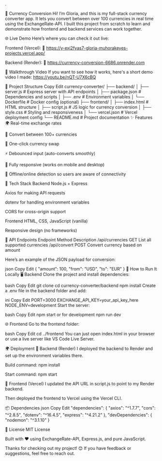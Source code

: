 .

💱 Currency Conversion
Hi! I’m Gloria, and this is my full-stack currency converter app. It lets you convert between over 100 currencies in real time using the ExchangeRate-API. I built this project from scratch to learn and demonstrate how frontend and backend services can work together.

🌐 Live Demo
Here’s where you can check it out live:

Frontend (Vercel):
🔗 https://y-exj2fyas7-gloria-muhorakeyes-projects.vercel.app/

Backend (Render):
🔗 https://currency-conversion-6686.onrender.com

🎥 Walkthrough Video
If you want to see how it works, here's a short demo video I made:
https://youtu.be/nQT-U7X6cBQ


📁 Project Structure
Copy
Edit
currency-converter/
├── backend/
│   ├── server.js          # Express server with API endpoints
│   ├── package.json       # Dependencies and scripts
│   ├── .env               # Environment variables
│   └── Dockerfile         # Docker config (optional)
├── frontend/
│   ├── index.html         # HTML structure
│   ├── script.js          # JS logic for currency conversion
│   ├── style.css          # Styling and responsiveness
│   └── vercel.json        # Vercel deployment config
└── README.md              # Project documentation
✨ Features
🌍 Real-time exchange rates

💱 Convert between 100+ currencies

🔄 One-click currency swap

⚡ Debounced input (auto-converts smoothly)

📱 Fully responsive (works on mobile and desktop)

📡 Offline/online detection so users are aware of connectivity

🧰 Tech Stack
Backend
Node.js + Express

Axios for making API requests

dotenv for handling environment variables

CORS for cross-origin support

Frontend
HTML, CSS, JavaScript (vanilla)

Responsive design (no frameworks)

🔌 API Endpoints
Endpoint	Method	Description
/api/currencies	GET	List all supported currencies
/api/convert	POST	Convert currency based on amount

Here’s an example of the JSON payload for conversion:

json
Copy
Edit
{
  "amount": 100,
  "from": "USD",
  "to": "EUR"
}
🚀 How to Run It Locally
🖥 Backend
Clone the project and install dependencies:

bash
Copy
Edit
git clone <repository-url>
cd currency-converter/backend
npm install
Create a .env file in the backend folder and add:

ini
Copy
Edit
PORT=3000
EXCHANGE_API_KEY=your_api_key_here
NODE_ENV=development
Start the server:

bash
Copy
Edit
npm start
or for development
npm run dev


🌐 Frontend
Go to the frontend folder:

bash
Copy
Edit
cd ../frontend
You can just open index.html in your browser or use a live server like VS Code Live Server.

🌍 Deployment
🔧 Backend (Render)
I deployed the backend to Render and set up the environment variables there.

Build command: npm install

Start command: npm start

🎯 Frontend (Vercel)
I updated the API URL in script.js to point to my Render backend.

Then deployed the frontend to Vercel using the Vercel CLI.

📦 Dependencies
json
Copy
Edit
"dependencies": {
  "axios": "^1.7.7",
  "cors": "^2.8.5",
  "dotenv": "^16.4.5",
  "express": "^4.21.2"
},
"devDependencies": {
  "nodemon": "^3.1.10"
}


📄 License
MIT License
 

Built with ❤️ using ExchangeRate-API, Express.js, and pure JavaScript.

Thanks for checking out my project! 😊
If you have feedback or suggestions, feel free to reach out.
